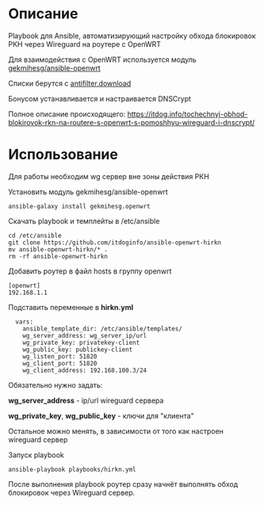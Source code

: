 # Описание
Playbook для Ansible, автоматизирующий настройку обхода блокировок РКН через Wireguard на роутере с OpenWRT

Для взаимодействия c OpenWRT используется модуль [gekmihesg/ansible-openwrt](https://github.com/gekmihesg/ansible-openwrt)

Списки берутся с [antifilter.download](https://antifilter.download/)

Бонусом устанавливается и настраивается DNSCrypt

Полное описание происходящего: https://itdog.info/tochechnyj-obhod-blokirovok-rkn-na-routere-s-openwrt-s-pomoshhyu-wireguard-i-dnscrypt/

# Использование

Для работы необходим wg сервер вне зоны действия РКН

Установить модуль gekmihesg/ansible-openwrt

``` ansible-galaxy install gekmihesg.openwrt ```

Скачать playbook и темплейты в /etc/ansible

```
cd /etc/ansible
git clone https://github.com/itdoginfo/ansible-openwrt-hirkn
mv ansible-openwrt-hirkn/* .
rm -rf ansible-openwrt-hirkn
```

Добавить роутер в файл hosts в группу openwrt
```
[openwrt]
192.168.1.1
```

Подставить переменные в **hirkn.yml**
```
  vars:
    ansible_template_dir: /etc/ansible/templates/
    wg_server_address: wg_server_ip/url
    wg_private_key: privatekey-client
    wg_public_key: publickey-client
    wg_listen_port: 51820
    wg_client_port: 51820
    wg_client_address: 192.168.100.3/24
```

Обязательно нужно задать:

**wg_server_address** - ip/url wireguard сервера

**wg_private_key**, **wg_public_key** - ключи для "клиента"

Остальное можно менять, в зависимости от того как настроен wireguard сервер

Запуск playbook
```
ansible-playbook playbooks/hirkn.yml
```

После выполнения playbook роутер сразу начнёт выполнять обход блокировок через Wireguard сервер.

